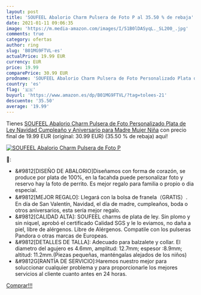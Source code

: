 ```yaml
---
layout: post
title: 'SOUFEEL Abalorio Charm Pulsera de Foto P al 35.50 % de rebaja'
date: 2021-01-11 09:06:35
image: 'https://m.media-amazon.com/images/I/51B0lDASyqL._SL200_.jpg'
comments: true
category: ofertas
author: ring
slug: 'B01MG9FTVL-es'
actualPrice: 19.99 EUR
currency: EUR
price: 19.99
comparePrice: 30.99 EUR
prodname: 'SOUFEEL Abalorio Charm Pulsera de Foto Personalizado Plata de Ley Navidad Cumpleaño y Aniversario para Madre Mujer Niña'
country: 'es'
flag: '🇪🇸'
buyurl: 'https://www.amazon.es/dp/B01MG9FTVL/?tag=tolees-21'
descuento: '35.50'
average: '19.99'
---
```


Tienes [SOUFEEL Abalorio Charm Pulsera de Foto Personalizado Plata de Ley Navidad Cumpleaño y Aniversario para Madre Mujer Niña](https://www.amazon.es/dp/B01MG9FTVL/?tag=tolees-21) con precio final de  19.99 EUR (original: 30.99 EUR) (35.50 %  de rebaja) aqui!

[![SOUFEEL Abalorio Charm Pulsera de Foto P](https://m.media-amazon.com/images/I/51B0lDASyqL._SL200_.jpg)](https://www.amazon.es/dp/B01MG9FTVL/?tag=tolees-21)

🔎:

- &#9812[DISEÑO DE ABALORIO]Diseñamos con forma de corazón, se produce por plata de 100%, en la facahda puede personalizar foto y reservo hay la foto de perrito. Es mejor regalo para familia o propio o dia especial.
- &#9812[MEJOR REGALO]: Llegará con la bolsa de franela（GRATIS）. En día de San Valentín, Navidad, el día de madre, cumpleaños, boda o otros aniversarios, esta sería mejor regalo.
- &#9812[CALIDAD ALTA]: SOUFEEL charms de plata de ley. Sin plomo y sin níquel, aprobó el certificado Calidad SGS y le lo eviamos, no daña a piel, libre de alérgenos. Libre de Alérgenos. Compatile con los pulseras Pandora o otras marcas de Europeas.
- &#9812[DETALLES DE TALLA]: Adecuado para balzalete y collar. El diametro del agujero es 4.6mm, amplitud: 12.7mm; espesor :8.9mm; altitud: 11.2mm.(Piezas pequeñas, manténgalas alejados de los niños)
- &#9812G[RANTÍA DE SERVICIO]:Haremos nuestro mejor para soluccionar cualquier problema y para proporcionarle los mejores servicios al cliente cuanto antes en 24 horas.

[Comprar!!!](https://www.amazon.es/dp/B01MG9FTVL/?tag=tolees-21)
